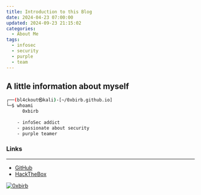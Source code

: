 ```yaml
---
title: Introduction to this Blog
date: 2024-04-23 07:00:00
updated: 2024-09-23 21:15:02
categories:
  - About Me
tags:
  - infosec
  - security
  - purple
  - team
---
```


## A little information about myself

```bash
┌──(bl4ckout㉿kali)-[~/0xbirb.github.io]
└─$ whoami                                                                       
      0xbirb
      
	- infoSec addict
	- passionate about security
	- purple teamer
```

### Links

---

- [GitHub](https://github.com/0xbirb)
- [HackTheBox](https://app.hackthebox.com/profile/299686)

[![0xbirb](https://www.hackthebox.com/badge/image/299686)](https://app.hackthebox.com/profile/299686)